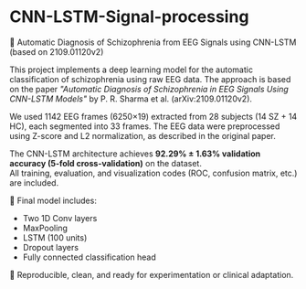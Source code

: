 # CNN-LSTM-Signal-processing

🧠 Automatic Diagnosis of Schizophrenia from EEG Signals using CNN-LSTM (based on 2109.01120v2)

This project implements a deep learning model for the automatic classification of schizophrenia using raw EEG data. The approach is based on the paper *"Automatic Diagnosis of Schizophrenia in EEG Signals Using CNN-LSTM Models"* by P. R. Sharma et al. (arXiv:2109.01120v2).

We used 1142 EEG frames (6250×19) extracted from 28 subjects (14 SZ + 14 HC), each segmented into 33 frames. The EEG data were preprocessed using Z-score and L2 normalization, as described in the original paper.

The CNN-LSTM architecture achieves **92.29% ± 1.63% validation accuracy (5-fold cross-validation)** on the dataset.  
All training, evaluation, and visualization codes (ROC, confusion matrix, etc.) are included.

📌 Final model includes:
- Two 1D Conv layers
- MaxPooling
- LSTM (100 units)
- Dropout layers
- Fully connected classification head

🎯 Reproducible, clean, and ready for experimentation or clinical adaptation.

